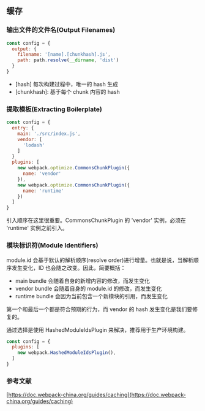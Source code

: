 ## 缓存

### 输出文件的文件名(Output Filenames)

```js
const config = {
  output: {
    filename: '[name].[chunkhash].js',
    path: path.resolve(__dirname, 'dist')
  }
}
```

* [hash] 每次构建过程中，唯一的 hash 生成
* [chunkhash]: 基于每个 chunk 内容的 hash

### 提取模板(Extracting Boilerplate)

``` js
const config = {
  entry: {
    main: './src/index.js',
    vendor: [
      'lodash'
    ]
  }
  plugins: [
    new webpack.optimize.CommonsChunkPlugin({
      name: 'vendor'
    }),
    new webpack.optimize.CommonsChunkPlugin({
      name: 'runtime'
    })
  ]
}
```

引入顺序在这里很重要。CommonsChunkPlugin 的 'vendor' 实例，必须在 'runtime' 实例之前引入。


### 模块标识符(Module Identifiers)

 module.id 会基于默认的解析顺序(resolve order)进行增量。也就是说，当解析顺序发生变化，ID 也会随之改变。因此，简要概括：

* main bundle 会随着自身的新增内容的修改，而发生变化
* vendor bundle 会随着自身的 module.id 的修改，而发生变化
* runtime bundle 会因为当前包含一个新模块的引用，而发生变化

第一个和最后一个都是符合预期的行为，而 vendor 的 hash 发生变化是我们要修复的。

通过选择是使用 HashedModuleIdsPlugin 来解决，推荐用于生产环境构建。

```js
const config = {
  plugins: [
    new webpack.HashedModuleIdsPlugin(),
  ]
}
```

### 参考文献
[https://doc.webpack-china.org/guides/caching](https://doc.webpack-china.org/guides/caching)
